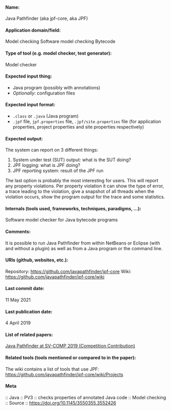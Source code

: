 #### Name:
Java Pathfinder (aka jpf-core, aka JPF)

#### Application domain/field:
Model checking
Software model checking
Bytecode

#### Type of tool (e.g. model checker, test generator):
Model checker

#### Expected input thing:
- Java program (possibly with annotations)
- *Optionally*: configuration files

#### Expected input format:
- `.class` or `.java` (Java program)
- `.jpf` file, `jpf.properties` file, `.jpf/site.properties` file (for application properties, project properties and site properties respectively)

#### Expected output:
The system can report on 3 different things:
1. System under test (SUT) output: what is the SUT doing?
2. JPF logging: what is JPF doing?
3. JPF reporting system: result of the JPF run

The last option is probably the most interesting for users. This will report any property violations.
Per property violation it can show the type of error, a trace leading to the violation, give a snapshot of all threads when the violation occurs, show the program output for the trace and some statistics.

#### Internals (tools used, frameworks, techniques, paradigms, ...):
Software model checker for Java bytecode programs

#### Comments:
It is possible to run Java Pathfinder from within NetBeans or Eclipse (with and without a plugin) as well as from a Java program or the command line.

#### URIs (github, websites, etc.):
Repository: https://github.com/javapathfinder/jpf-core
Wiki: https://github.com/javapathfinder/jpf-core/wiki

#### Last commit date:
11 May 2021

#### Last publication date:
4 April 2019

#### List of related papers:
[Java Pathfinder at SV-COMP 2019 (Competition Contribution)](https://doi.org/10.1007/978-3-030-17502-3_18)

#### Related tools (tools mentioned or compared to in the paper):
The wiki contains a list of tools that use JPF: https://github.com/javapathfinder/jpf-core/wiki/Projects

#### Meta
:: Java
:: PV3           :: checks properties of annotated Java code
:: Model checking
:: Source :: https://doi.org/10.1145/3550355.3552426
